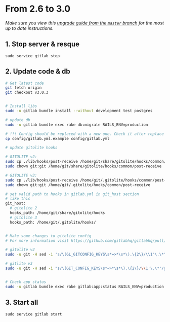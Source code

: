 # From 2.6 to 3.0
*Make sure you view this [upgrade guide from the `master` branch](../../../master/doc/update/2.6-to-3.0.md) for the most up to date instructions.*

## 1. Stop server & resque

    sudo service gitlab stop

## 2. Update code & db


```bash
# Get latest code
git fetch origin
git checkout v3.0.3


# Install libs
sudo -u gitlab bundle install --without development test postgres

# update db
sudo -u gitlab bundle exec rake db:migrate RAILS_ENV=production

# !!! Config should be replaced with a new one. Check it after replace
cp config/gitlab.yml.example config/gitlab.yml

# update gitolite hooks

# GITOLITE v2:
sudo cp ./lib/hooks/post-receive /home/git/share/gitolite/hooks/common/post-receive
sudo chown git:git /home/git/share/gitolite/hooks/common/post-receive

# GITOLITE v3:
sudo cp ./lib/hooks/post-receive /home/git/.gitolite/hooks/common/post-receive
sudo chown git:git /home/git/.gitolite/hooks/common/post-receive

# set valid path to hooks in gitlab.yml in git_host section
# like this
git_host:
  # gitolite 2
  hooks_path: /home/git/share/gitolite/hooks
  # gitolite 3
  hooks_path: /home/git/.gitolite/hooks/


# Make some changes to gitolite config
# For more information visit https://github.com/gitlabhq/gitlabhq/pull/1719

# gitolite v2
sudo -u git -H sed -i 's/\(GL_GITCONFIG_KEYS\s*=>*\s*\).\{2\}/\\1"\.\*"/g' /home/git/.gitolite.rc

# gitlite v3
sudo -u git -H sed -i "s/\(GIT_CONFIG_KEYS\s*=>*\s*\).\{2\}/\\1'\.\*'/g" /home/git/.gitolite.rc


# Check app status
sudo -u gitlab bundle exec rake gitlab:app:status RAILS_ENV=production

```

## 3. Start all

    sudo service gitlab start

